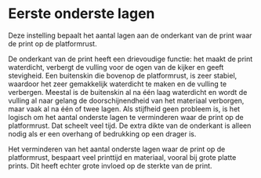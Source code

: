 Eerste onderste lagen
====
Deze instelling bepaalt het aantal lagen aan de onderkant van de print waar de print op de platformrust.

De onderkant van de print heeft een drievoudige functie: het maakt de print waterdicht, verbergt de vulling voor de ogen van de kijker en geeft stevigheid. Een buitenskin die bovenop de platformrust, is zeer stabiel, waardoor het zeer gemakkelijk waterdicht te maken en de vulling te verbergen. Meestal is de buitenskin al na één laag waterdicht en wordt de vulling al naar gelang de doorschijnendheid van het materiaal verborgen, maar vaak al na één of twee lagen. Als stijfheid geen probleem is, is het logisch om het aantal onderste lagen te verminderen waar de print op de platformrust. Dat scheelt veel tijd. De extra dikte van de onderkant is alleen nodig als er een overhang of bedrukking op een drager is.

Het verminderen van het aantal onderste lagen waar de print op de platformrust, bespaart veel printtijd en materiaal, vooral bij grote platte prints. Dit heeft echter grote invloed op de sterkte van de print.